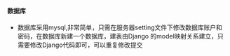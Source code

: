 #### 数据库

* 数据库采用mysql,非常简单，只需在服务器setting文件下修改数据库账户和密码，在数据库新建一个数据库，建表由Django 的model映射关系建立，只需要修改Django代码即可，可以重复修改提交